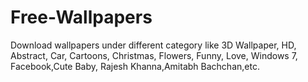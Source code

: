 Free-Wallpapers
===============

Download wallpapers under different category like 3D Wallpaper, HD, Abstract, Car, Cartoons, Christmas, Flowers, Funny, Love, Windows 7, Facebook,Cute Baby, Rajesh Khanna,Amitabh Bachchan,etc.